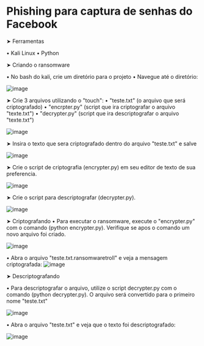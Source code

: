 # Phishing para captura de senhas do Facebook

➤ Ferramentas

  • Kali Linux
  • Python

➤ Criando o ransomware

  • No bash do kali, crie um diretório para o projeto
  • Navegue até o diretório:

![image](https://github.com/user-attachments/assets/0a3f527b-f6d6-4198-9723-331eff258860)

➤ Crie 3 arquivos utilizando o "touch":
  • "teste.txt" (o arquivo que será criptografado)
  • "encrpter.py" (script que ira criptografar o arquivo "texte.txt")
  • "decrypter.py" (script que ira descriptografar o arquivo "texte.txt")
  
![image](https://github.com/user-attachments/assets/bd81c6a9-77d3-472b-95e8-864176f56993)

➤ Insira o texto que sera criptografado dentro do arquivo "teste.txt" e salve

![image](https://github.com/user-attachments/assets/91c62992-e491-40d3-9221-ad0e7241a8f3)

➤ Crie o script de criptografia (encrypter.py) em seu editor de texto de sua preferencia.

![image](https://github.com/user-attachments/assets/a24b84d9-0b53-4008-8bec-a059773461b8)

➤ Crie o script para descriptografar (decrypter.py).

![image](https://github.com/user-attachments/assets/89f99f1f-1f4e-4050-a020-9dcf7a5af0d8)

➤ Criptografando
  • Para executar o ransomware, execute o "encrypter.py" com o comando (python encrypter.py). Verifique se apos o comando um novo arquivo foi criado.

![image](https://github.com/user-attachments/assets/5726ab57-7f66-454d-8c0a-58c9407ee8bc)


  • Abra o arquivo "teste.txt.ransomwaretroll" e veja a mensagem criptografada:
![image](https://github.com/user-attachments/assets/d41fc242-c3e1-4534-9994-023a6187cef7)

➤ Descriptografando

   • Para  descriptografar o arquivo, utilize o script decrypter.py com o comando (python decrypter.py). O arquivo será convertido para o primeiro nome "teste.txt"
   
  ![image](https://github.com/user-attachments/assets/f1f12f5d-92d6-4187-83e4-a7954cbf9cfe)

  • Abra o arquivo "teste.txt" e veja que o texto foi descriptografado:

  ![image](https://github.com/user-attachments/assets/b4af81b4-1d5e-4e4e-bc18-e2a3d0c2f278)

  

